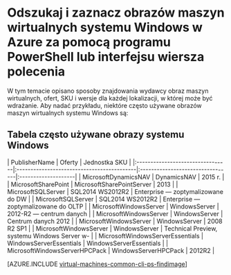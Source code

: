 <properties
   pageTitle="Odszukaj i zaznacz obrazów maszyn wirtualnych systemu Windows | Microsoft Azure"
   description="Dowiedz się, jak określanie programu publisher, oferty i SKU dla obrazów, podczas tworzenia maszyny wirtualnej systemu Windows z modelem wdrożenia Menedżera zasobów."
   services="virtual-machines-windows"
   documentationCenter=""
   authors="squillace"
   manager="timlt"
   editor=""
   tags="azure-resource-manager"
   />

<tags
   ms.service="virtual-machines-windows"
   ms.devlang="na"
   ms.topic="article"
   ms.tgt_pltfrm="vm-windows"
   ms.workload="infrastructure"
   ms.date="08/23/2016"
   ms.author="rasquill"/>

# <a name="navigate-and-select-windows-virtual-machine-images-in-azure-with-powershell-or-the-cli"></a>Odszukaj i zaznacz obrazów maszyn wirtualnych systemu Windows w Azure za pomocą programu PowerShell lub interfejsu wiersza polecenia

W tym temacie opisano sposoby znajdowania wydawcy obraz maszyn wirtualnych, ofert, SKU i wersje dla każdej lokalizacji, w której może być wdrażanie. Aby nadać przykładu, niektóre często używane obrazów maszyn wirtualnych systemu Windows są:

## <a name="table-of-commonly-used-windows-images"></a>Tabela często używane obrazy systemu Windows


| PublisherName                        | Oferty                                 | Jednostka SKU                         |
|:---------------------------------|:-------------------------------------------|:---------------------------------|:--------------------|
| MicrosoftDynamicsNAV             | DynamicsNAV                                | 2015 r.                             |
| MicrosoftSharePoint              | MicrosoftSharePointServer                  | 2013                             |
| MicrosoftSQLServer               | SQL2014 WS2012R2                           | Enterprise — zoptymalizowane do DW      |
| MicrosoftSQLServer               | SQL2014 WS2012R2                           | Enterprise — zoptymalizowane do OLTP    |
| MicrosoftWindowsServer           | WindowsServer                              | 2012-R2 — centrum danych                  |
| MicrosoftWindowsServer           | WindowsServer                              | Centrum danych 2012               |
| MicrosoftWindowsServer           | WindowsServer                              | 2008 R2 SP1 |
| MicrosoftWindowsServer           | WindowsServer                              | Technical Preview, systemu Windows Server w- |
| MicrosoftWindowsServerEssentials | WindowsServerEssentials                    | WindowsServerEssentials          |
| MicrosoftWindowsServerHPCPack    | WindowsServerHPCPack                       | 2012R2                           |


[AZURE.INCLUDE [virtual-machines-common-cli-ps-findimage](../../includes/virtual-machines-common-cli-ps-findimage.md)]
